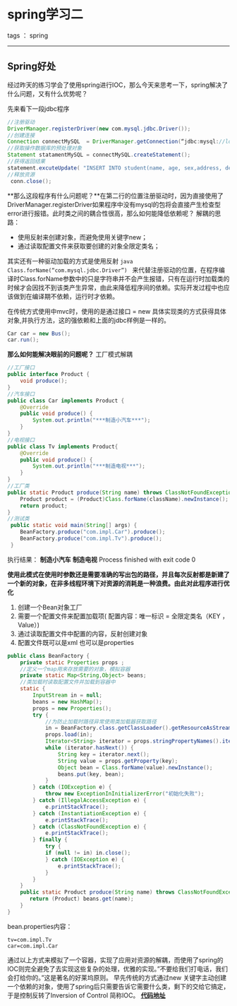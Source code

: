 ﻿# spring学习二

tags ： spring

---

## Spring好处
经过昨天的练习学会了使用spring进行IOC，那么今天来思考一下，spring解决了什么问题，又有什么优势呢？

先来看下一段jdbc程序
```java
//注册驱动
DriverManager.registerDriver(new com.mysql.jdbc.Driver());
//创建连接
Connection connectMySQL  = DriverManager.getConnection(“jdbc:mysql://localhost:3306/myuser","root" ,"123" );
//获取操作数据库的预处理对象
Statement statamentMySQL = connectMySQL.createStatement(); 
//获得返回结果
statement.excuteUpdate( "INSERT INTO student(name, age, sex,address, depart, worklen,wage)" + " VALUES ('Tom1', 321, 'M', 'china','Personnel','3','3000' ) ") ; 
//释放资源
 conn.close(); 
```
**那么这段程序有什么问题呢？**在第二行的位置注册驱动时，因为直接使用了DriverManager.registerDriver如果程序中没有mysql的包将会直接产生检查型error进行报错。此时类之间的耦合性很高，那么如何能降低依赖呢？
解耦的思路：

 - 使用反射来创建对象，而避免使用关键字new；
 - 通过读取配置文件来获取要创建的对象全限定类名；

其实还有一种驱动加载的方式是使用反射 ```java  Class.forName(“com.mysql.jdbc.Driver”) ``` 来代替注册驱动的位置，在程序编译时Class.forName参数中的只是字符串并不会产生报错，只有在运行时加载类的时候才会因找不到该类产生异常，由此来降低程序间的依赖。实际开发过程中也应该做到在编译期不依赖，运行时才依赖。

在传统方式使用中mvc时，使用的是通过接口 = new 具体实现类的方式获得具体对象,并执行方法，这的强依赖和上面的jdbc样例是一样的。
```java 
Car car = new Bus();
car.run();
```
**那么如何能解决眼前的问题呢？**
工厂模式解耦
```java
//工厂接口
public interface Product {
    void produce();
}
//汽车接口
public class Car implements Product {
    @Override
    public void produce() {
        System.out.println("***制造小汽车***");
    }
}
//电视接口
public class Tv implements Product{
    @Override
    public void produce() {
        System.out.println("***制造电视***");
    }
}
//工厂类
public static Product produce(String name) throws ClassNotFoundException, IllegalAccessException, InstantiationException {
    Product product = (Product)Class.forName(className).newInstance();
    return product;
}
//测试类
 public static void main(String[] args) {
    BeanFactory.produce("com.impl.Car").produce();
    BeanFactory.produce("com.impl.Tv").produce();
 }
```
执行结果：
****制造小汽车****
****制造电视****
Process finished with exit code 0

**使用此模式在使用时参数还是需要准确的写出包的路径，并且每次反射都是新建了一个新的对象，在非多线程环境下对资源的消耗是一种浪费。由此对此程序进行优化**

 1. 创建一个Bean对象工厂
 2. 需要一个配置文件来配置加载项( 配置内容：唯一标识 = 全限定类名（KEY ，Value）)
 3. 通过读取配置文件中配置的内容，反射创建对象
 4. 配置文件既可以是xml 也可以是properties

```java
public class BeanFactory {
    private static Properties props ;
    //定义一个map用来存放需要的对象，模拟容器
    private static Map<String,Object> beans;
    //类加载时读取配置文件并加载到容器中
    static {
        InputStream in = null;
        beans = new HashMap();
        props = new Properties();
        try {
            //为防止加载时路径异常使用类加载器获取路径
            in = BeanFactory.class.getClassLoader().getResourceAsStream("bean.properties");
            props.load(in);
            Iterator<String> iterator = props.stringPropertyNames().iterator();
            while (iterator.hasNext()) {
                String key = iterator.next();
                String value = props.getProperty(key);
                Object bean = Class.forName(value).newInstance();
                beans.put(key, bean);
            }
        } catch (IOException e) {
            throw new ExceptionInInitializerError("初始化失败");
        } catch (IllegalAccessException e) {
            e.printStackTrace();
        } catch (InstantiationException e) {
            e.printStackTrace();
        } catch (ClassNotFoundException e) {
            e.printStackTrace();
        } finally {
            try {
            if (null != in) in.close();
            } catch (IOException e) {
                e.printStackTrace();
            }
        }
    }
    public static Product produce(String name) throws ClassNotFoundException,IllegalAccessException, InstantiationException {
       return (Product) beans.get(name);
    }
}

```
bean.properties内容：
```properties
tv=com.impl.Tv
car=com.impl.Car
```
通过以上方式来模拟了一个容器，实现了应用对资源的解耦，而使用了spring的IOC则完全避免了去实现这些复杂的处理，优雅的实现。”不要给我们打电话，我们会打给你的。”这是著名的好莱坞原则。
早先传统的方式通过new 关键字主动创建一个依赖的对象，使用了spring后只需要告诉它需要什么类，剩下的交给它搞定，于是控制反转了Inversion of Control 简称IOC。
**[代码地址][1]**


  [1]: https://github.com/cmevolve/xieexiaodaima/tree/master/%E6%A1%86%E6%9E%B6%E5%AD%A6%E4%B9%A0/springAll/spring/SpringDay2/src
